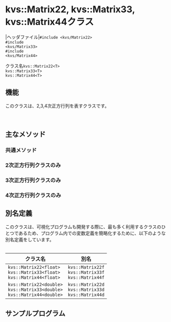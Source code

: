 # kvs::Matrix22, kvs::Matrix33, kvs::Matrix44クラス #

|ヘッダファイル|`#include <kvs/Matrix22>`<br><code>#include &lt;kvs/Matrix33&gt;</code><br><code>#include &lt;kvs/Matrix44&gt;</code>
<tr><td>クラス名</td><td><code>kvs::Matrix22&lt;T&gt;</code><br><code>kvs::Matrix33&lt;T&gt;</code><br><code>kvs::Matrix44&lt;T&gt;</code></td></tr></tbody></table>

<h2>機能</h2>
このクラスは、2,3,4次正方行列を表すクラスです。<br>
<br>
<br>
<h2>主なメソッド</h2>

<h3>共通メソッド</h3>

<h3>2次正方行列クラスのみ</h3>

<h3>3次正方行列クラスのみ</h3>

<h3>4次正方行列クラスのみ</h3>


<h2>別名定義</h2>
このクラスは、可視化プログラムも開発する際に、最も多く利用するクラスのひとつであるため、プログラム内での変数定義を簡略化するために、以下のような別名定義をしています。<br>
<br>
<table><thead><th> クラス名 </th><th> 別名 </th></thead><tbody>
<tr><td> <code>kvs::Matrix22&lt;float&gt;</code><br><code>kvs::Matrix33&lt;float&gt;</code><br><code>kvs::Matrix44&lt;float&gt;</code> </td><td> <code>kvs::Matrix22f</code><br><code>kvs::Matrix33f</code><br><code>kvs::Matrix44f</code> </td></tr>
<tr><td> <code>kvs::Matrix22&lt;double&gt;</code><br><code>kvs::Matrix33&lt;double&gt;</code><br><code>kvs::Matrix44&lt;double&gt;</code> </td><td> <code>kvs::Matrix22d</code><br><code>kvs::Matrix33d</code><br><code>kvs::Matrix44d</code> </td></tr></tbody></table>

<h2>サンプルプログラム</h2>